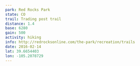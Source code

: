 ```yaml
---
park: Red Rocks Park
state: CO
trail: Trading post trail
distance: 1.4
base: 6280
gain: 500
activity: hiking
info: http://redrocksonline.com/the-park/recreation/trails
date: 2016-02-14
lat: 39.6654403
lon: -105.2078729
---
```

